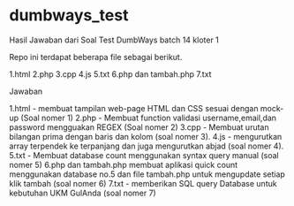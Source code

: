 # dumbways_test
Hasil Jawaban dari Soal Test DumbWays batch 14 kloter 1

Repo ini terdapat beberapa file sebagai berikut.

1.html
2.php
3.cpp
4.js
5.txt
6.php dan tambah.php
7.txt

Jawaban

1.html - membuat tampilan web-page HTML dan CSS sesuai dengan mock-up (Soal nomer 1)
2.php - Membuat function validasi username,email,dan password mengguakan REGEX  (Soal nomer 2)
3.cpp - Membuat urutan bilangan prima dengan baris dan kolom (soal nomer 3).
4.js - mengurutkan array terpendek ke terpanjang dan juga mengurutkan abjad (soal nomer 4).
5.txt - Membuat database count menggunakan syntax query manual (soal nomer 5)
6.php dan tambah.php membuat aplikasi quick count menggunakan database no.5 dan file tambah.php untuk mengupdate setiap klik tambah (soal nomer 6)
7.txt - memberikan SQL query Database untuk kebutuhan UKM GulAnda (soal nomer 7)
